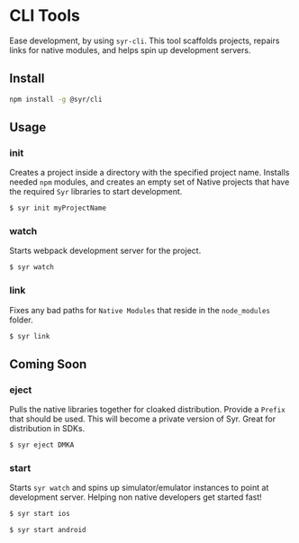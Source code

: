 # CLI Tools

Ease development, by using `syr-cli`. This tool scaffolds projects, repairs links for native modules, and helps spin up development servers.

## Install

```bash
npm install -g @syr/cli
```

## Usage


### init

Creates a project inside a directory with the specified project name. Installs needed `npm` modules, and creates an empty set of Native projects that have the required `Syr` libraries to start development.

```bash
$ syr init myProjectName
```

### watch

Starts webpack development server for the project.

```bash
$ syr watch
```


### link

Fixes any bad paths for `Native Modules` that reside in the `node_modules` folder.

```bash
$ syr link
```


## Coming Soon

### eject

Pulls the native libraries together for cloaked distribution. Provide a `Prefix` that should be used. This will become a private version of Syr. Great for distribution in SDKs.

```bash
$ syr eject DMKA
```

### start

Starts `syr watch` and spins up simulator/emulator instances to point at development server. Helping non native developers get started fast!

```bash
$ syr start ios
```

```bash
$ syr start android
```
